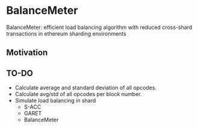 # BalanceMeter
BalanceMeter: efficient load balancing algorithm with reduced cross-shard transactions in ethereum sharding environments

## Motivation


## TO-DO
* Calculate average and standard deviation of all opcodes.
* Calculate avg/std of all opcodes per block number.
* Simulate load balancing in shard
    * S-ACC
    * GARET
    * BalanceMeter
